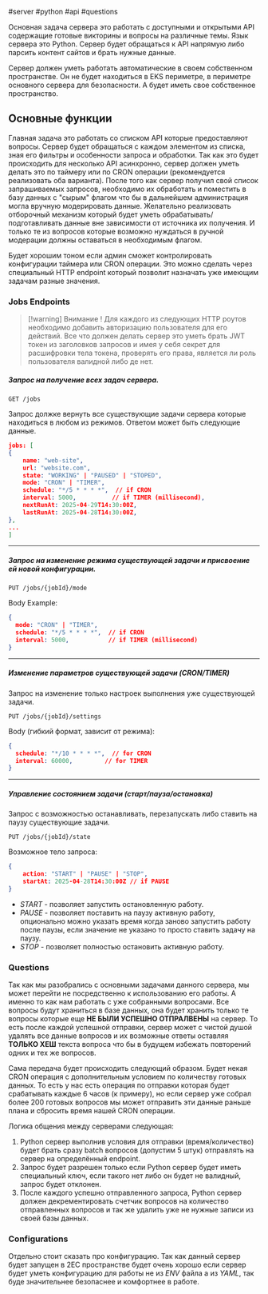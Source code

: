 #server #python #api #questions 

Основная задача сервера это работать с доступными и открытыми API содержащие готовые викторины и вопросы на различные темы. Язык сервера это Python. Сервер будет обращаться к API напрямую либо парсить контент сайтов и брать нужные данные.

Сервер должен уметь работать автоматические в своем собственном пространстве. Он не будет находиться в EKS периметре, в периметре основного сервера для безопасности. А будет иметь свое собственное пространство.
## Основные функции 

Главная задача это работать со списком API которые предоставляют вопросы. Сервер будет обращаться с каждом элементом из списка, зная его фильтры и особенности запроса и обработки. Так как это будет происходить для несколько API асинхронно, сервер должен уметь делать это по таймеру или по CRON операции (рекомендуется реализовать оба варианта). После того как сервер получил свой список запрашиваемых запросов, необходимо их обработать и поместить в базу данных с "сырым" флагом что бы в дальнейшем администрация могла вручную модерировать данные. Желательно реализовать отборочный механизм который будет уметь обрабатывать/подготавливать данные вне зависимости от источника их получения. И только те из вопросов которые возможно нуждаться в ручной модерации должны оставаться в необходимым флагом. 

Будет хорошим тоном если админ сможет контролировать конфигурации таймера или CRON операции. Это можно сделать через специальный HTTP endpoint который позволит назначать уже имеющим задачам разные значения. 

### Jobs Endpoints 

> [!warning] Внимание !
> Для каждого из следующих HTTP роутов необходимо добавить авторизацию пользователя для его действий. Все что должен делать сервер это уметь брать JWT токен из заголовков запросов и имея у себя секрет для расшифровки тела токена, проверять его права, является ли роль пользователя валидной либо де нет. 

##### Запрос на получение всех задач сервера.

```http
GET /jobs
```

Запрос должке вернуть все существующие задачи сервера которые находиться в любом из режимов. Ответом может быть следующие данные.

```json
jobs: [
{
	name: "web-site",
	url: "website.com",
	state: "WORKING" | "PAUSED" | "STOPED",
	mode: "CRON" | "TIMER",
	schedule: "*/5 * * * *",  // if CRON
	interval: 5000,          // if TIMER (millisecond),
	nextRunAt: 2025-04-29T14:30:00Z,
	lastRunAt: 2025-04-28T14:30:00Z,
},
...
]
```

---
##### Запрос на изменение режима существующей задачи и присвоение ей новой конфигурации.

```http
PUT /jobs/{jobId}/mode
```

Body Example:
```json
{
  mode: "CRON" | "TIMER",
  schedule: "*/5 * * * *",  // if CRON
  interval: 5000,           // if TIMER (millisecond)
}
```

---
##### Изменение параметров существующей задачи (CRON/TIMER)

Запрос на изменение только настроек выполнения уже существующей задачи. 

```http
PUT /jobs/{jobId}/settings
```

Body (гибкий формат, зависит от режима):

```json
{
  schedule: "*/10 * * * *",  // for CRON
  interval: 60000,         // for TIMER
}
```

---
##### Управление состоянием задачи (старт/пауза/остановка)

Запрос с возможностью останавливать, перезапускать либо ставить на паузу существующие задачи.

```http
PUT /jobs/{jobId}/state
```

Возможное тело запроса:

```json
{
	action: "START" | "PAUSE" | "STOP",
	startAt: 2025-04-28T14:30:00Z // if PAUSE
}
```

- *START* - позволяет запустить остановленную работу.
- *PAUSE* - позволяет поставить на паузу активную работу, опционально можно указать время когда заново запустить работу после паузы, если значение не указано то просто ставить задачу на паузу.
- *STOP* - позволяет полностью остановить активную работу.

### Questions

Так как мы разобрались с основными задачами данного сервера, мы может перейти не посредственно к использованию его работы. А именно то как нам работать с уже собранными вопросами. Все вопросы будут храниться в базе данных, она будет хранить только те вопросы которые еще **НЕ БЫЛИ УСПЕШНО ОТПРАЛВЕНЫ** на сервер. То есть после каждой успешной отправки, сервер может с чистой душой удалять все данные вопросов и их возможные ответы оставляя **ТОЛЬКО ХЕШ** текста вопроса что бы в будущем избежать повторений одних и тех же вопросов.

Сама передача будет происходить следующий образом. Будет некая CRON операция с дополнительным условием по количеству готовых данных. То есть у нас есть операция по отправки которая будет срабатывать каждые 6 часов (к примеру), но если сервер уже собрал более 200 готовых вопросов мы может отправить эти данные раньше плана и сбросить время нашей CRON операции. 

Логика общения между серверами следующая:

1. Python сервер выполнив условия для отправки (время/количество) будет брать сразу batch вопросов (допустим 5 штук) отправлять на сервер на определённый endpoint. 
2. Запрос будет разрешен только если Python сервер будет иметь специальный ключ, если такого нет либо он будет не валидный, запрос будет отклонен.
3. После каждого успешно отправленного запроса, Python сервер должен декрементировать счетчик вопросов на количество отправленных вопросов и так же удалить уже не нужные записи из своей базы данных.

### Configurations

Отдельно стоит сказать про конфигурацию. Так как данный сервер будет запущен в 2EC пространстве  будет очень хорошо если сервер будет уметь конфигурацию для работы не из *ENV* файла а из *YAML*, так буде значительнее безопаснее и комфортнее в работе.